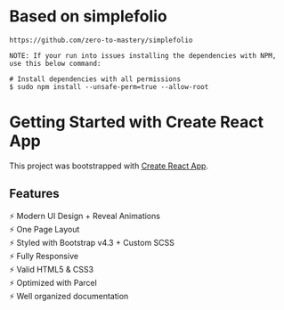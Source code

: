 # Based on simplefolio
    https://github.com/zero-to-mastery/simplefolio
    
    NOTE: If your run into issues installing the dependencies with NPM, use this below command:

    # Install dependencies with all permissions
    $ sudo npm install --unsafe-perm=true --allow-root

# Getting Started with Create React App

This project was bootstrapped with [Create React App](https://github.com/facebook/create-react-app).

## Features

⚡️ Modern UI Design + Reveal Animations\
⚡️ One Page Layout\
⚡️ Styled with Bootstrap v4.3 + Custom SCSS\
⚡️ Fully Responsive\
⚡️ Valid HTML5 & CSS3\
⚡️ Optimized with Parcel\
⚡️ Well organized documentation